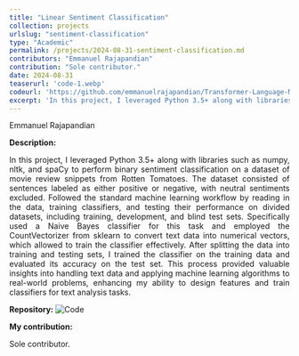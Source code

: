 ```yaml
---
title: "Linear Sentiment Classification"
collection: projects
urlslug: "sentiment-classification"
type: "Academic"
permalink: /projects/2024-08-31-sentiment-classification.md
contributors: "Emmanuel Rajapandian"
contribution: "Sole contributor."
date: 2024-08-31
teaserurl: 'code-1.webp'
codeurl: 'https://github.com/emmanuelrajapandian/Transformer-Language-Modeling-and-LLMs'
excerpt: 'In this project, I leveraged Python 3.5+ along with libraries such as numpy, nltk, and spaCy to perform binary sentiment classification on a dataset of movie review snippets from Rotten Tomatoes. The dataset consisted of sentences labeled as either positive or negative, with neutral sentiments excluded. Followed the standard machine learning workflow by reading in the data, training classifiers, and testing their performance on divided datasets, including training, development, and blind test sets. Specifically used a Naive Bayes classifier for this task and employed the CountVectorizer from sklearn to convert text data into numerical vectors, which allowed to train the classifier effectively. After splitting the data into training and testing sets, I trained the classifier on the training data and evaluated its accuracy on the test set. This process provided valuable insights into handling text data and applying machine learning algorithms to real-world problems, enhancing my ability to design features and train classifiers for text analysis tasks.'
---
```


Emmanuel Rajapandian

**Description:**
<p align="justify"> 
In this project, I leveraged Python 3.5+ along with libraries such as numpy, nltk, and spaCy to perform binary sentiment classification on a dataset of movie review snippets from Rotten Tomatoes. The dataset consisted of sentences labeled as either positive or negative, with neutral sentiments excluded. Followed the standard machine learning workflow by reading in the data, training classifiers, and testing their performance on divided datasets, including training, development, and blind test sets. Specifically used a Naive Bayes classifier for this task and employed the CountVectorizer from sklearn to convert text data into numerical vectors, which allowed to train the classifier effectively. After splitting the data into training and testing sets, I trained the classifier on the training data and evaluated its accuracy on the test set. This process provided valuable insights into handling text data and applying machine learning algorithms to real-world problems, enhancing my ability to design features and train classifiers for text analysis tasks. </p>

**Repository:**
![Code](https://github.com/emmanuelrajapandian/Transformer-Language-Modeling-and-LLMs)

**My contribution:**
<p align="justify"> 
Sole contributor.</p>
